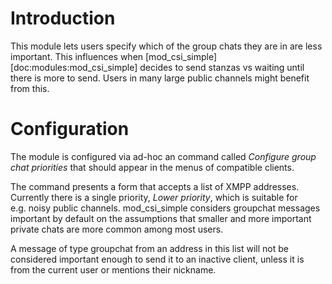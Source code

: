 # Introduction

This module lets users specify which of the group chats they are in are
less important. This influences when
[mod_csi_simple][doc:modules:mod_csi_simple] decides to send
stanzas vs waiting until there is more to send. Users in many large
public channels might benefit from this.

# Configuration

The module is configured via ad-hoc an command called *Configure group
chat priorities* that should appear in the menus of compatible clients.

The command presents a form that accepts a list of XMPP addresses.
Currently there is a single priority, *Lower priority*, which is
suitable for e.g. noisy public channels. mod_csi_simple considers
groupchat messages important by default on the assumptions that smaller
and more important private chats are more common among most users.

A message of type groupchat from an address in this list will not be
considered important enough to send it to an inactive client, unless it
is from the current user or mentions their nickname.
